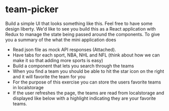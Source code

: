 # team-picker

Build a simple UI that looks something like this. Feel free to have some design liberty. We'd like to see you build this as a React application with Redux to manage the state being passed around the components. To give you a summary of the what the mini application does

- Read json file as mock API responses (Attached).
- Have tabs for each sport, NBA, NHL and NFL (think about how we can make it so that adding more sports is easy)
- Build a component that lets you search through the teams
- When you find a team you should be able to hit the star icon on the right and it will favorite the team for you
- For the purpose of this exercise you can store the users favorite teams in localstorage
- If the user refreshes the page, the teams are read from localstorage and displayed like below with a highlight indicating they are your favorite teams.

